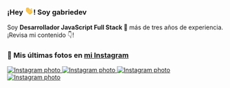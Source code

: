 <h3>¡Hey <img src="https://raw.githubusercontent.com/ABSphreak/ABSphreak/master/gifs/Hi.gif" width="20px" decondig="async">! Soy gabriedev</h3>

<p>Soy <strong>Desarrollador JavaScript Full Stack 🚀</strong> más de tres años de experiencia.<br />¡Revisa mi contenido 👇!</p>

### 📸 Mis últimas fotos en [mi Instagram](https://instagram.com/gabrie.dev)


<a href='https://instagram.com/p/CzMY3lzxgmx' target='_blank'>
  <img width='20%' src='https://instagram.fkiv2-1.fna.fbcdn.net/v/t51.2885-15/398916226_819142863293745_2426123683154743297_n.webp?stp=dst-jpg_e35&_nc_ht=instagram.fkiv2-1.fna.fbcdn.net&_nc_cat=109&_nc_ohc=seLY8K8O6vwAX-624bx&edm=APU89FABAAAA&ccb=7-5&oh=00_AfCaO52AIei2p7VvUFVG1cMsYT5feDzFWB6dDaDR6AEhMA&oe=656EC569&_nc_sid=bc0c2c' alt='Instagram photo' />
</a>
<a href='https://instagram.com/p/CygbQv4uqxM' target='_blank'>
  <img width='20%' src='https://instagram.fkiv2-1.fna.fbcdn.net/v/t51.2885-15/391525959_236593062741789_5868561716480810596_n.webp?stp=dst-jpg_e35&_nc_ht=instagram.fkiv2-1.fna.fbcdn.net&_nc_cat=109&_nc_ohc=ULgzhBBcJHkAX_EfAuE&edm=APU89FABAAAA&ccb=7-5&oh=00_AfB9S5gmqgDRs-Pk3DEbZ22EWqqS-5gDK4xPYcJ88eKkNw&oe=656ED225&_nc_sid=bc0c2c' alt='Instagram photo' />
</a>
<a href='https://instagram.com/p/CxTmOF6vN8M' target='_blank'>
  <img width='20%' src='https://instagram.fkiv2-1.fna.fbcdn.net/v/t51.2885-15/378565944_323878180141713_8920720304536029091_n.jpg?stp=dst-jpg_e15&_nc_ht=instagram.fkiv2-1.fna.fbcdn.net&_nc_cat=109&_nc_ohc=D5SHlqv6ehMAX83UlHu&edm=APU89FABAAAA&ccb=7-5&oh=00_AfAwUmj4KgCYDbFOenh5QMhT6jBhhzyOuwfbHCiwLnFtEQ&oe=656FBE98&_nc_sid=bc0c2c' alt='Instagram photo' />
</a>
<a href='https://instagram.com/p/CxLlYVlupp3' target='_blank'>
  <img width='20%' src='https://instagram.fkiv2-1.fna.fbcdn.net/v/t51.2885-15/377997579_196784406648750_7872949112471886655_n.webp?stp=dst-jpg_e35&_nc_ht=instagram.fkiv2-1.fna.fbcdn.net&_nc_cat=106&_nc_ohc=Nzdy8JehClgAX-kvX1b&edm=APU89FABAAAA&ccb=7-5&oh=00_AfANuFcQVTO3DWvdFUopSDg6H2tiGthXyAq41AtvPdZpYA&oe=656F299B&_nc_sid=bc0c2c' alt='Instagram photo' />
</a>
